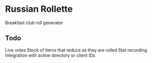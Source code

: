 # Russian Rollette
Breakfast club roll generator


## Todo
Live votes
Stock of items that reduce as they are rolled
Stat recording
Integration with active directory or client IDs
